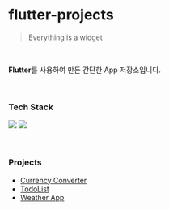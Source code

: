 # flutter-projects

> Everything is a widget

<br>

**Flutter**를 사용하여 만든 간단한 App 저장소입니다.

&nbsp;

### Tech Stack

<img src="https://img.shields.io/badge/dart-0175C2?style=for-the-badge&logo=dart&logoColor=white"> <img src="https://img.shields.io/badge/flutter-02569B?style=for-the-badge&logo=flutter&logoColor=white">

&nbsp;

### Projects

- [Currency Converter](https://github.com/kmseunh/flutter-projects/tree/main/currency_converter)
- [TodoList](https://github.com/kmseunh/flutter-projects/tree/main/todolist)
- [Weather App](https://github.com/kmseunh/flutter-projects/tree/main/weather_app)
